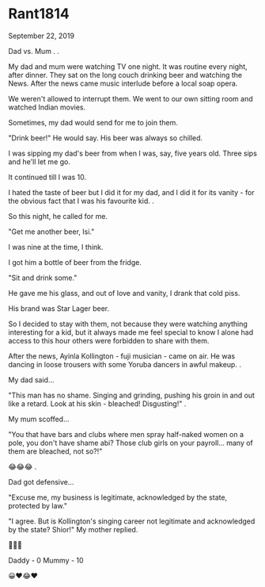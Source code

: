 # Rant1814



September  22, 2019

Dad vs. Mum
.
.

My dad and mum were watching TV one night. It was routine every night, after dinner. They sat on the long couch drinking beer and watching the News. After the news came music interlude before a local soap opera.

We weren't allowed to interrupt them. We went to our own sitting room and watched Indian movies.

Sometimes, my dad would send for me to join them.

"Drink beer!" He would say. His beer was always so chilled. 

I was sipping my dad's beer from when I was, say, five years old. Three sips and he'll let me go.

It continued till I was 10. 

I hated the taste of beer but I did it for my dad, and I did it for its vanity - for the obvious fact that I was his favourite kid.
.

So this night, he called for me.

"Get me another beer, Isi."

I was nine at the time, I think. 

I got him a bottle of beer from the fridge. 

"Sit and drink some." 

He gave me his glass, and out of love and vanity, I drank that cold piss. 

His brand was Star Lager beer. 

So I decided to stay with them, not because they were watching anything interesting for a kid, but it always made me feel special to know I alone had access to this hour others were forbidden to share with them.

After the news, Ayinla Kollington - fuji musician - came on air. He was dancing in loose trousers with some Yoruba dancers in awful makeup. 
.

My dad said...

"This man has no shame. Singing and grinding, pushing his groin in and out like a retard. Look at his skin -  bleached! Disgusting!"
.

My mum scoffed...

"You that have bars and clubs where men spray half-naked women on a pole, you don't have shame abi? Those club girls on your payroll... many of them are bleached, not so?!"

😂😂😂
.

Dad got defensive...

"Excuse me, my business is legitimate, acknowledged by the state, protected by law."

"I agree. But is Kollington's singing career not legitimate and acknowledged by the state? Shior!" My mother replied.

🤣🤣🤣

Daddy - 0
Mummy - 10

😀❤😂❤